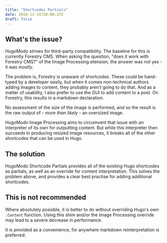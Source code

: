 ```yaml
---
title: "Shortcodes Partials"
date: 2018-12-31T20:08:37Z
draft: false
---
```

## What's the issue?

HugoModo strives for third-party compatibility. The baseline for this is currently Forestry CMS. When asking the question, "does it work with Forestry CMS?" of the Image Processing etension, the answer was not yes - it was *mostly*.

The problem is, Forestry is unaware of shortcodes. These could be hand-typed by a developer easily, but when it comes non-technical authors adding images to content, they probably aren't going to do that. And as a matter of usability, I also prefer to use the GUI to add content to a post. On Forestry, this results in a markdown declaration.

No assessment of the size of the image is performed, and so the result is the raw output of - *more than likely* - an oversized image.

HugoModo Image Processing aims to circumvent that issue with an interpreter of its own for outputting content. But while this interpreter then succeeds in producing resized image resources, it breaks all of the other shortcodes that can be used in Hugo.

## The solution

HugoModo Shortcode Partials provides all of the existing Hugo shortcodes as partials, as well as an override for content interpretation. This solves the problem above, and provides a clear best practise for adding additional shortcodes.

## This is not recommended

Where absolutely possible, it is better to do without overriding Hugo's own `.Content` function. Using this shim and/or the Image Processing override may lead to a severe decrease in performance.

It is provided as a convenience, for anywhere markdown reinterpretation is preferred.
